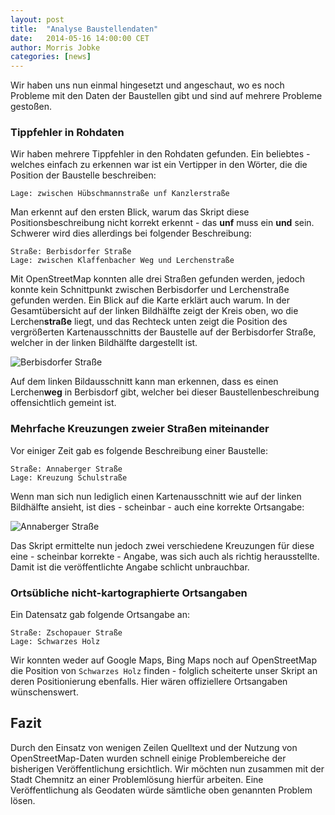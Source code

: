 ```yaml
---
layout: post
title:  "Analyse Baustellendaten"
date:   2014-05-16 14:00:00 CET
author:	Morris Jobke
categories: [news]
---
```


Wir haben uns nun einmal hingesetzt und angeschaut, wo es noch Probleme mit den Daten der Baustellen gibt und sind auf mehrere Probleme gestoßen.


### Tippfehler in Rohdaten

Wir haben mehrere Tippfehler in den Rohdaten gefunden. Ein beliebtes - welches einfach zu erkennen war ist ein Vertipper in den Wörter, die die Position der Baustelle beschreiben:

	Lage: zwischen Hübschmannstraße unf Kanzlerstraße

Man erkennt auf den ersten Blick, warum das Skript diese Positionsbeschreibung nicht korrekt erkennt - das **unf** muss ein **und** sein. Schwerer wird dies allerdings bei folgender Beschreibung:

	Straße: Berbisdorfer Straße
	Lage: zwischen Klaffenbacher Weg und Lerchenstraße

Mit OpenStreetMap konnten alle drei Straßen gefunden werden, jedoch konnte kein Schnittpunkt zwischen Berbisdorfer und Lerchenstraße gefunden werden. Ein Blick auf die Karte erklärt auch warum. In der Gesamtübersicht auf der linken Bildhälfte zeigt der Kreis oben, wo die Lerchen**straße** liegt, und das Rechteck unten zeigt die Position des vergrößerten Kartenausschnitts der Baustelle auf der Berbisdorfer Straße, welcher in der linken Bildhälfte dargestellt ist.

![Berbisdorfer Straße](/images/news/2014-05-16-BerbisdorferStraße.jpg)

Auf dem linken Bildausschnitt kann man erkennen, dass es einen Lerchen**weg** in Berbisdorf gibt, welcher bei dieser Baustellenbeschreibung offensichtlich gemeint ist.

### Mehrfache Kreuzungen zweier Straßen miteinander

Vor einiger Zeit gab es folgende Beschreibung einer Baustelle:

	Straße: Annaberger Straße
	Lage: Kreuzung Schulstraße

Wenn man sich nun lediglich einen Kartenausschnitt wie auf der linken Bildhälfte ansieht, ist dies - scheinbar - auch eine korrekte Ortsangabe:

![Annaberger Straße](/images/news/2014-05-16-Annaberger-Schulstraße.jpg)

Das Skript ermittelte nun jedoch zwei verschiedene Kreuzungen für diese eine - scheinbar korrekte - Angabe, was sich auch als richtig herausstellte. Damit ist die veröffentlichte Angabe schlicht unbrauchbar.

### Ortsübliche nicht-kartographierte Ortsangaben

Ein Datensatz gab folgende Ortsangabe an:

	Straße: Zschopauer Straße
	Lage: Schwarzes Holz

Wir konnten weder auf Google Maps, Bing Maps noch auf OpenStreetMap die Position von `Schwarzes Holz` finden - folglich scheiterte unser Skript an deren Positionierung ebenfalls. Hier wären offiziellere Ortsangaben wünschenswert.

## Fazit

Durch den Einsatz von wenigen Zeilen Quelltext und der Nutzung von OpenStreetMap-Daten wurden schnell einige Problembereiche der bisherigen Veröffentlichung ersichtlich. Wir möchten nun zusammen mit der Stadt Chemnitz an einer Problemlösung hierfür arbeiten. Eine Veröffentlichung als Geodaten würde sämtliche oben genannten Problem lösen.
